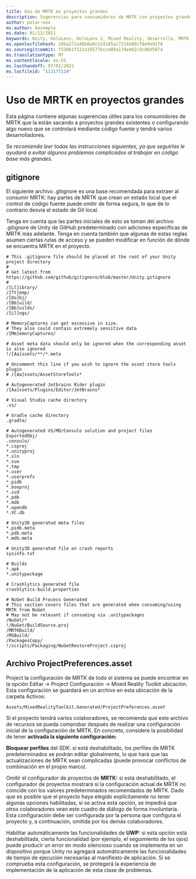 ```yaml
---
title: Uso de MRTK en proyectos grandes
description: Sugerencias para consumidores de MRTK con proyectos grandes.
author: polar-kev
ms.author: kesemple
ms.date: 01/12/2021
keywords: Unity, HoloLens, HoloLens 2, Mixed Reality, desarrollo, MRTK
ms.openlocfilehash: 28ba272a48b0a0c524185ac7114a09cf8e0e91f8
ms.sourcegitcommit: f338b1f121a10577bcce08a174e462cdc86d5874
ms.translationtype: MT
ms.contentlocale: es-ES
ms.lasthandoff: 07/01/2021
ms.locfileid: "113177119"
---
```

# <a name="using-mrtk-in-large-projects"></a>Uso de MRTK en proyectos grandes

Esta página contiene algunas sugerencias útiles para los consumidores de MRTK que la están sacando a proyectos grandes existentes o configurando algo nuevo que se controlará mediante código fuente y tendrá varios desarrolladores.

*Se recomienda leer todas las instrucciones siguientes, ya que seguirlas le ayudará a evitar algunos problemas complicados al trabajar en código base más grandes.*

## <a name="gitignore"></a>gitignore

El siguiente archivo .gitignore es una base recomendada para extraer al consumir MRTK: hay partes de MRTK que crean un estado local que el control de código fuente puede omitir de forma segura, lo que de lo contrario desvía el estado de Git local.

Tenga en cuenta que las partes iniciales de esto se toman del archivo .gitignore de Unity de GitHub predeterminado con adiciones específicas de MRTK más adelante. Tenga en cuenta también que algunas de estas reglas asumen ciertas rutas de acceso y se pueden modificar en función de dónde se encuentra MRTK en el proyecto.

```
# This .gitignore file should be placed at the root of your Unity project directory
#
# Get latest from https://github.com/github/gitignore/blob/master/Unity.gitignore
#
/[Ll]ibrary/
/[Tt]emp/
/[Oo]bj/
/[Bb]uild/
/[Bb]uilds/
/[Ll]ogs/

# MemoryCaptures can get excessive in size.
# They also could contain extremely sensitive data
/[Mm]emoryCaptures/

# Asset meta data should only be ignored when the corresponding asset is also ignored
!/[Aa]ssets/**/*.meta

# Uncomment this line if you wish to ignore the asset store tools plugin
# /[Aa]ssets/AssetStoreTools*

# Autogenerated Jetbrains Rider plugin
/[Aa]ssets/Plugins/Editor/JetBrains*

# Visual Studio cache directory
.vs/

# Gradle cache directory
.gradle/

# Autogenerated VS/MD/Consulo solution and project files
ExportedObj/
.consulo/
*.csproj
*.unityproj
*.sln
*.suo
*.tmp
*.user
*.userprefs
*.pidb
*.booproj
*.svd
*.pdb
*.mdb
*.opendb
*.VC.db

# Unity3D generated meta files
*.pidb.meta
*.pdb.meta
*.mdb.meta

# Unity3D generated file on crash reports
sysinfo.txt

# Builds
*.apk
*.unitypackage

# Crashlytics generated file
crashlytics-build.properties

# NuGet Build Process Generated
# This section covers files that are generated when consuming/using MRTK from NuGet
# May not be relevant if consuming via .unitypackages
/NuGet/*
!/NuGet/BuildSource.proj
/MRTKBuild/
/MSBuild/
/PackagesCopy/
!/scripts/Packaging/NuGetRestoreProject.csproj
```

## <a name="projectpreferencesasset-file"></a>Archivo ProjectPreferences.asset

Project la configuración de MRTK de todo el sistema se puede encontrar en la opción Editar -> Project Configuración -> Mixed Reality Toolkit ubicación. Esta configuración se guardará en un archivo en esta ubicación de la carpeta Activos:

```
Assets/MixedRealityToolkit.Generated/ProjectPreferences.asset
```

Si el proyecto tendrá varios colaboradores, se recomienda que este archivo de recursos se pueda comprobar después de realizar una configuración inicial de la configuración de MRTK. En concreto, considere la posibilidad de tener **activada la siguiente configuración:**

**Bloquear perfiles** del SDK: si está deshabilitado, los perfiles de MRTK predeterminados se podrán editar globalmente, lo que hará que las actualizaciones de MRTK sean complicadas (puede provocar conflictos de combinación en el propio marco).

Omitir el configurador de proyectos de **MRTK:** si está deshabilitado, el configurador de proyectos mostrará si la configuración actual de MRTK no coincide con los valores predeterminados recomendados de MRTK. Dado que es posible que el proyecto haya elegido explícitamente no tener algunas opciones habilitadas, si se activa esta opción, se impedirá que otros colaboradores vean este cuadro de diálogo de forma involuntaria. Esta configuración debe ser configurada por la persona que configura el proyecto y, a continuación, omitida por los demás colaboradores.

Habilitar automáticamente las funcionalidades de **UWP:** si esta opción está deshabilitada, cierta funcionalidad (por ejemplo, el seguimiento de los ojos) puede producir un error en modo silencioso cuando se implementa en un dispositivo porque Unity no agregará automáticamente las funcionalidades de tiempo de ejecución necesarias al manifiesto de aplicación. Si se comprueba esta configuración, se protegerá la experiencia de implementación de la aplicación de esta clase de problemas.
